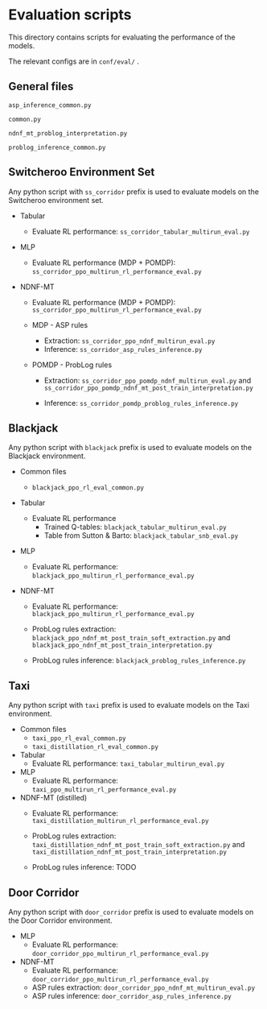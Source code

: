# Evaluation scripts

This directory contains scripts for evaluating the performance of the models.

The relevant configs are in `conf/eval/` .

## General files

 `asp_inference_common.py`

 `common.py`

 `ndnf_mt_problog_interpretation.py`

 `problog_inference_common.py`

## Switcheroo Environment Set

Any python script with `ss_corridor` prefix is used to evaluate models on the
Switcheroo environment set.

* Tabular
    - Evaluate RL performance: `ss_corridor_tabular_multirun_eval.py`

* MLP
    - Evaluate RL performance (MDP + POMDP):
 `ss_corridor_ppo_multirun_rl_performance_eval.py`

* NDNF-MT
    - Evaluate RL performance (MDP + POMDP):
 `ss_corridor_ppo_multirun_rl_performance_eval.py`

    - MDP - ASP rules
        * Extraction: `ss_corridor_ppo_ndnf_multirun_eval.py`
        * Inference: `ss_corridor_asp_rules_inference.py`
    - POMDP - ProbLog rules
        * Extraction: `ss_corridor_ppo_pomdp_ndnf_multirun_eval.py` and
 `ss_corridor_ppo_pomdp_ndnf_mt_post_train_interpretation.py`

        * Inference: `ss_corridor_pomdp_problog_rules_inference.py`

## Blackjack

Any python script with `blackjack` prefix is used to evaluate models on the
Blackjack environment.

* Common files
    - `blackjack_ppo_rl_eval_common.py`

* Tabular
    - Evaluate RL performance
        * Trained Q-tables: `blackjack_tabular_multirun_eval.py`
        * Table from Sutton & Barto: `blackjack_tabular_snb_eval.py`

* MLP
    - Evaluate RL performance: `blackjack_ppo_multirun_rl_performance_eval.py`
    

* NDNF-MT
    - Evaluate RL performance: `blackjack_ppo_multirun_rl_performance_eval.py`
    - ProbLog rules extraction:
`blackjack_ppo_ndnf_mt_post_train_soft_extraction.py` and
 `blackjack_ppo_ndnf_mt_post_train_interpretation.py`

    - ProbLog rules inference: `blackjack_problog_rules_inference.py`

## Taxi

Any python script with `taxi` prefix is used to evaluate models on the Taxi
environment.

* Common files
    - `taxi_ppo_rl_eval_common.py`
    - `taxi_distillation_rl_eval_common.py`
* Tabular
    - Evaluate RL performance: `taxi_tabular_multirun_eval.py`
* MLP
    - Evaluate RL performance: `taxi_ppo_multirun_rl_performance_eval.py`
* NDNF-MT (distilled)
    - Evaluate RL performance:  `taxi_distillation_multirun_rl_performance_eval.py`
    - ProbLog rules extraction:
`taxi_distillation_ndnf_mt_post_train_soft_extraction.py` and
 `taxi_distillation_ndnf_mt_post_train_interpretation.py`

    - ProbLog rules inference:  TODO

## Door Corridor

Any python script with `door_corridor` prefix is used to evaluate models on the
Door Corridor environment.

* MLP
    - Evaluate RL performance: `door_corridor_ppo_multirun_rl_performance_eval.py`
* NDNF-MT
    - Evaluate RL performance: `door_corridor_ppo_multirun_rl_performance_eval.py`
    - ASP rules extraction: `door_corridor_ppo_ndnf_mt_multirun_eval.py`
    - ASP rules inference: `door_corridor_asp_rules_inference.py`

